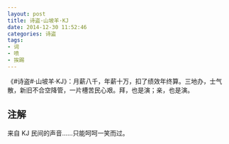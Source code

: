 ```yaml
---
layout: post
title: 诗盗·山坡羊·KJ
date: 2014-12-30 11:52:46
categories: 诗盗
tags:
- 词
- 喷
- 挨踢
---
```

《#诗盗#·山坡羊·KJ》：月薪八千，年薪十万，扣了绩效年终算。三地办，士气散，新旧不合空降管，一片槽苦民心艰。拜，也是演；亲，也是演。

## 注解
来自 KJ 民间的声音……只能呵呵一笑而过。
